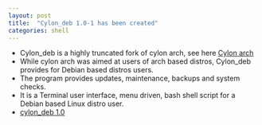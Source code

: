 ```yaml
---
layout: post
title:  "Cylon_deb 1.0-1 has been created"
categories: shell
---
```


* Cylon_deb is a highly truncated fork of cylon arch, see here [Cylon arch](https://github.com/gavinlyonsrepo/cylon)
* While cylon arch was aimed at users of arch based distros, Cylon_deb provides for Debian based distros users.
* The program provides updates, maintenance, backups and system checks.
* It is a Terminal user interface, menu driven, bash shell script for a Debian based Linux distro user. 
* [cylon_deb 1.0](https://github.com/gavinlyonsrepo/cylon_deb) 
